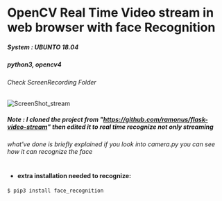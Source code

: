 # OpenCV Real Time Video stream in web browser with face Recognition
##### System : UBUNTO 18.04 
##### python3, opencv4

###### Check ScreenRecording Folder
![ScreenShot_stream](https://user-images.githubusercontent.com/49666154/124705190-40acfd80-dec3-11eb-8d7d-ae8f4b83310c.png)
##### Note : I cloned the project from "https://github.com/ramonus/flask-video-stream" then edited it to real time recognize not only streaming
###### what've done is briefly explained if you look into camera.py you can see how it can recognize the face 
#
- #### extra installation needed to recognize: 
 ````
$ pip3 install face_recognition 
 ````

 
